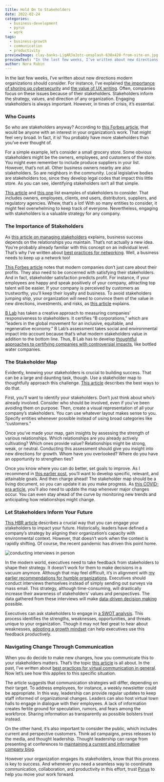 ```yaml
---
title: Hold On to Stakeholders
date: 2022-02-24
categories:
  - business-development
  - pyrus
  - work
tags:
  - business-growth
  - communication
  - productivity
previewImage: clay-banks-LjqARJaJotc-unsplash-630x420-from-site-en.jpg
previewText: "In the last few weeks, I’ve written about new directions modern organizations should consider. For instance, I’ve explained the importance of shoring up cybersecurity and the value of UX writing. Often, companies focus on these issues because of their stakeholders. Stakeholders inform the strategy, values, and direction of any organization. Engaging stakeholders is always important. However, in times of crisis, it’s essential."
author: Nora Rubin
---
```

In the last few weeks, I’ve written about new directions modern organizations should consider. For instance, I’ve explained [the importance of shoring up cybersecurity](https://pyrus.com/en/blog/get-cybersecurity-locked-down) and [the value of UX writing](https://pyrus.com/en/blog/write-user-experience-right). Often, companies focus on these issues because of their stakeholders. Stakeholders inform the strategy, values, and direction of any organization. Engaging stakeholders is always important. However, in times of crisis, it’s essential.

### **Who Counts**

So who are stakeholders anyway? According to [this Forbes article](https://www.forbes.com/sites/hillennevins/2021/08/12/the-single-best-way-to-manage-your-stakeholders/), that would be anyone with an interest in your organization’s work. That might feel very broad. In fact, it is! You probably have more stakeholders than you’ve ever thought of.

For a simple example, let’s consider a small grocery store. Some obvious stakeholders might be the owners, employees, and customers of the store. You might even remember to include produce suppliers in your list. However, that’s not all. Other business owners nearby are also stakeholders. So are neighbors in the community. Local legislative bodies are stakeholders too, since they develop legal codes that impact this little store. As you can see, identifying stakeholders isn’t all that simple.

[This article](https://www.forbes.com/sites/forbescommunicationscouncil/2021/11/18/did-your-company-update-its-pre-covid-19-stakeholder-map/) and [this one](https://hbr.org/2021/09/executives-let-stakeholders-drive-your-strategy) list examples of stakeholders to consider. That includes owners, employees, clients, end users, distributors, suppliers, and regulatory agencies. Whew, that’s a lot! With so many entities to consider, it might feel overwhelming to keep track of everyone. Nevertheless, engaging with stakeholders is a valuable strategy for any company.

### **The Importance of Stakeholders**

As [this article on managing stakeholders](https://www.forbes.com/sites/hillennevins/2021/08/12/the-single-best-way-to-manage-your-stakeholders/) explains, business success depends on the relationships you maintain. That’s not actually a new idea. You’re probably already familiar with this concept on an individual level. That’s why I’ve written about [best practices for networking](https://pyrus.com/en/blog/building-your-network-in-a-remote-landscape). Well, a business needs to keep up a network too!

[This Forbes article](https://www.forbes.com/sites/forbesrealestatecouncil/2019/11/21/the-broad-spectrum-of-stakeholders-and-their-impact-on-your-business/) notes that modern companies don’t just care about their profits. They also need to be concerned with satisfying their stakeholders. And in fact, stakeholder satisfaction predicts profit. For instance, if your employees are happy and speak positively of your company, attracting top talent will be easier. If your company is perceived by customers as trustworthy, you’ll keep their loyalty and business. To avoid stakeholders jumping ship, your organization will need to convince them of the value in new directions, investments, and risks, as [this article](https://www.forbes.com/sites/zengernews/2021/12/31/communicating-success-to-stakeholders/) explains.

[B Lab](https://www.bcorporation.net/en-us/) has taken a creative approach to measuring companies’ responsiveness to stakeholders. It certifies “B corporations,” which are “leaders in the global movement for an inclusive, equitable, and regenerative economy.” B Lab’s assessment takes social and environmental impact into account because that’s what modern stakeholders value in addition to the bottom line. Thus, B Lab has to develop [thoughtful approaches to certifying companies with controversial impacts](https://www.bcorporation.net/en-us/standards/controversial-issues/), like bottled water companies. 

### **The Stakeholder Map**

Evidently, knowing your stakeholders is crucial to building success. That can be a large and daunting task, though. Use a stakeholder map to thoughtfully approach this challenge. [This article](https://www.forbes.com/sites/hillennevins/2021/08/12/the-single-best-way-to-manage-your-stakeholders/) describes the best ways to do that.

First, you’ll want to identify your stakeholders. Don’t just think about who’s already involved. Consider who should be involved, even if you’ve been avoiding them on purpose. Then, create a visual representation of all your company’s stakeholders. You can use whatever layout makes sense to you. Specify entities whenever possible instead of using broad categories like “customers.”

Once you’ve made your map, gain insights by assessing the strength of various relationships. Which relationships are you already actively cultivating? Which ones provide value? Relationships might be strong, weak, or neutral. Conducting this assessment should give you insight into new directions for growth. Whom have you overlooked? Where do you have an opportunity to strengthen ties?

Once you know where you can do better, set goals to improve. As I recommend in [this earlier post](https://pyrus.com/en/blog/ready-set-goals), you’ll want to develop specific, relevant, and attainable goals. And then charge ahead! The stakeholder map should be a living document, so you can update it as you make progress. As [this COVID-era article](https://www.forbes.com/sites/forbescommunicationscouncil/2021/11/18/did-your-company-update-its-pre-covid-19-stakeholder-map/), you’ll also need to update the map whenever major changes occur. You can even stay ahead of the curve by monitoring new trends and anticipating how relationships might change.

### **Let Stakeholders Inform Your Future**

[This HBR article](https://hbr.org/2021/09/executives-let-stakeholders-drive-your-strategy) describes a crucial way that you can engage your stakeholders to impact your future. Historically, leaders have defined a company’s strategy by aligning their organization’s capacity with environmental context. However, that doesn’t work when the context is rapidly shifting. Of course, the recent pandemic has driven this point home.

![conducting interviews in person](airfocus-TQwW-3EynK4-unsplash-300x200.webp)

In the modern world, executives need to take feedback from stakeholders to shape their strategy. It doesn’t work for them to make decisions in a vacuum anymore. Although that may feel difficult, it’s in alignment with [my earlier recommendations for humble organizations](https://pyrus.com/en/blog/humility-something-to-brag-about). Executives should conduct interviews themselves instead of simply sending out surveys via mass email. This strategy, although time-consuming, will drastically increase their awareness of stakeholders’ values and perspectives. The data gathered from these interviews will make [data-driven decision making](https://pyrus.com/en/blog/data-driven-assessment-is-possible-with-pyrus) possible.

Executives can ask stakeholders to engage in [a SWOT analysis](https://www.investopedia.com/terms/s/swot.asp). This process identifies the strengths, weaknesses, opportunities, and threats unique to your organization. Though it may not feel great to hear about weaknesses, [adopting a growth mindset](https://pyrus.com/en/blog/molding-mindset-flourishing-by-failing) can help executives use this feedback productively.

### **Navigating Change Through Communication**

When you do decide to make new changes, how you communicate this to your stakeholders matters. That’s the topic [this article](https://www.forbes.com/sites/zengernews/2021/12/31/communicating-success-to-stakeholders/) is all about. In the past, I’ve written about [best practices for virtual communication in general](https://pyrus.com/en/blog/virtual-communication-best-practices). Now let’s see how this applies to this specific situation.

The article suggests that communication strategies will differ, depending on their target. To address employees, for instance, a weekly newsletter could be appropriate. In this way, leadership can provide regular updates to keep staff informed of organizational changes. Leaders can also host virtual town halls to engage in dialogue with their employees. A lack of information creates fertile ground for speculation, rumors, and fears among the workforce. Sharing information as transparently as possible bolsters trust instead.

On the other hand, it’s also important to consider the public, which includes current and perspective customers. Think ad campaigns, press releases to the media, and thought leadership. Thought leadership can range from presenting at conferences to [maintaining a current and informative company blog](https://pyrus.com/en/blog/blog-on-blogs-why-and-how). 

However your organization engages its stakeholders, know that this process is key to success. And whenever you need a seamless way to coordinate communication, collaboration, and productivity in this effort, trust [Pyrus](https://pyrus.com/en/product) to help you move your work forward.